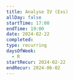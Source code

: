 ```yaml
---
title: Analyse IV (Exs)
allDay: false
startTime: 17:00
endTime: 19:00
date: 2024-02-22
completed: 
type: recurring
daysOfWeek:
  - R
startRecur: 2024-02-22
endRecur: 2024-06-02
---
```

